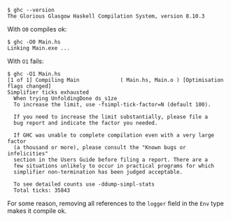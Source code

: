 
    $ ghc --version
    The Glorious Glasgow Haskell Compilation System, version 8.10.3

With `O0` compiles ok:

    $ ghc -O0 Main.hs
    Linking Main.exe ...

With `O1` fails:

    $ ghc -O1 Main.hs
    [1 of 1] Compiling Main             ( Main.hs, Main.o ) [Optimisation flags changed]
    Simplifier ticks exhausted
      When trying UnfoldingDone ds_s1ze
      To increase the limit, use -fsimpl-tick-factor=N (default 100).

      If you need to increase the limit substantially, please file a
      bug report and indicate the factor you needed.

      If GHC was unable to complete compilation even with a very large factor
      (a thousand or more), please consult the "Known bugs or infelicities"
      section in the Users Guide before filing a report. There are a
      few situations unlikely to occur in practical programs for which
      simplifier non-termination has been judged acceptable.

      To see detailed counts use -ddump-simpl-stats
      Total ticks: 35843

For some reason, removing all references to the `logger` field in the `Env`
type makes it compile ok.
